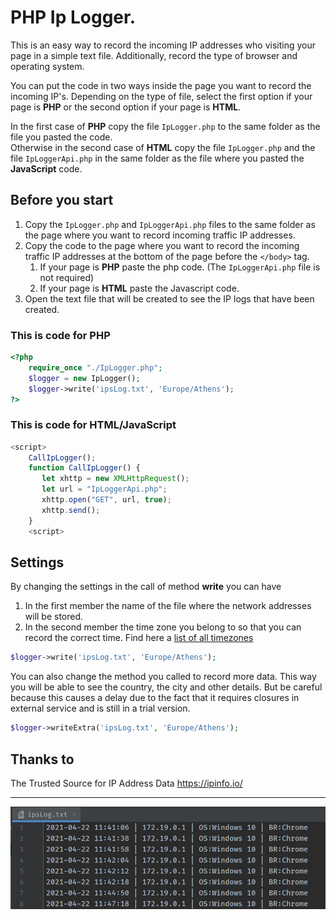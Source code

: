 # PHP Ip Logger.

This is an easy way to record the incoming IP addresses who visiting your page in a simple text file. Additionally,
record the type of browser and operating system.

You can put the code in two ways inside the page you want to record the incoming IP's. Depending on the type of file,
select the first option if your page is **PHP** or the second option if your page is **HTML**.

In the first case of **PHP** copy the file `IpLogger.php` to the same folder as the file you pasted the code.<br>
Otherwise in the second case of **HTML** copy the file `IpLogger.php` and the file `IpLoggerApi.php` in the same folder
as the file where you pasted the **JavaScript** code.

## Before you start

1. Copy the `IpLogger.php` and `IpLoggerApi.php` files to the same folder as the page where you want to record incoming
   traffic IP addresses.
1. Copy the code to the page where you want to record the incoming traffic IP addresses at the bottom of the page before
   the `</body>` tag.
    1. If your page is **PHP** paste the php code. (The `IpLoggerApi.php` file is not required)
    1. If your page is **HTML** paste the Javascript code.
1. Open the text file that will be created to see the IP logs that have been created.

### This is code for PHP

```php
<?php
    require_once "./IpLogger.php";
    $logger = new IpLogger();
    $logger->write('ipsLog.txt', 'Europe/Athens');
?>
```

### This is code for HTML/JavaScript

```javascript
<script>
    CallIpLogger();
    function CallIpLogger() {
       let xhttp = new XMLHttpRequest();
       let url = "IpLoggerApi.php";
       xhttp.open("GET", url, true);
       xhttp.send();
    }
    <script>
```

## Settings

By changing the settings in the call of method **write** you can have

1. In the first member the name of the file where the network addresses will be stored.
1. Ιn the second member the time zone you belong to so that you can record the correct time. Find here
   a [list of all timezones](https://unicode-org.github.io/cldr-staging/charts/37/supplemental/zone_tzid.html)

```php
$logger->write('ipsLog.txt', 'Europe/Athens');
```

You can also change the method you called to record more data. This way you will be able to see the country, the city
and other details. But be careful because this causes a delay due to the fact that it requires closures in external
service and is still in a trial version.

```php
$logger->writeExtra('ipsLog.txt', 'Europe/Athens');
```

## Thanks to

The Trusted Source for IP Address Data <https://ipinfo.io/>

---
![alt text](logget_txt.jpg "Text file results")

